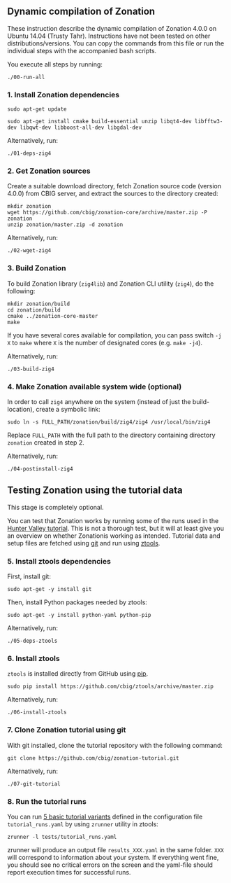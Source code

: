 ## Dynamic compilation of Zonation

These instruction describe the dynamic compilation of Zonation 4.0.0 on Ubuntu 14.04 (Trusty Tahr). Instructions have 
not been tested on other distributions/versions. You can copy the commands from this file or run the individual 
steps with the accompanied bash scripts. 

You execute all steps by running:

```
./00-run-all
```

### 1. Install Zonation dependencies

```
sudo apt-get update

sudo apt-get install cmake build-essential unzip libqt4-dev libfftw3-dev libqwt-dev libboost-all-dev libgdal-dev
``` 

Alternatively, run:

```
./01-deps-zig4
```

### 2. Get Zonation sources

Create a suitable download directory, fetch Zonation source code (version 4.0.0) from CBIG server, and extract the sources to the directory created:

```
mkdir zonation
wget https://github.com/cbig/zonation-core/archive/master.zip -P zonation
unzip zonation/master.zip -d zonation
```

Alternatively, run:

```
./02-wget-zig4
```

### 3. Build Zonation

To build Zonation library (`zig4lib`) and Zonation CLI utility (`zig4`), do the following:

```
mkdir zonation/build
cd zonation/build
cmake ../zonation-core-master
make
```

If you have several cores available for compilation, you can pass switch `-j X` to `make` where `X` is the number of designated cores (e.g. `make -j4`).

Alternatively, run:

```
./03-build-zig4
```

### 4. Make Zonation available system wide (optional)

In order to call `zig4` anywhere on the system (instead of just the build-location), create a symbolic link:

```
sudo ln -s FULL_PATH/zonation/build/zig4/zig4 /usr/local/bin/zig4
```

Replace `FULL_PATH` with the full path to the directory containing directory `zonation` created in step 2.

Alternatively, run:

```
./04-postinstall-zig4
```

## Testing Zonation using the tutorial data

This stage is completely optional.

You can test that Zonation works by running some of the runs used in the [Hunter Valley tutorial](https://github.com/cbig/zonation-tutorial). This is not a thorough test, but it will at least give you an overview on whether Zonationis working as intended. Tutorial data and setup files are fetched using [git](http://git-scm.com/) and run using [ztools](https://github.com/cbig/ztools).

### 5. Install ztools dependencies

First, install git:

```
sudo apt-get -y install git
```

Then, install Python packages needed by ztools:

```
sudo apt-get -y install python-yaml python-pip 
```

Alternatively, run:

```
./05-deps-ztools
```

### 6. Install ztools

`ztools` is installed directly from GitHub using [pip](http://www.pip-installer.org/en/latest/).

```
sudo pip install https://github.com/cbig/ztools/archive/master.zip
```

Alternatively, run:

```
./06-install-ztools
```

### 7. Clone Zonation tutorial using git

With git installed, clone the tutorial repository with the following command:

```
git clone https://github.com/cbig/zonation-tutorial.git
``` 

Alternatively, run:

```
./07-git-tutorial
```

### 8. Run the tutorial runs

You can run [5 basic tutorial variants](https://github.com/cbig/zonation-tutorial/tree/master/basic) defined in the configuration file `tutorial_runs.yaml` by using `zrunner` utility in ztools:

```
zrunner -l tests/tutorial_runs.yaml
```

zrunner will produce an output file `results_XXX.yaml` in the same folder. `XXX` will correspond to information about your system. If everything went fine, you should see no critical errors on the screen and the yaml-file should report execution times for successful runs.
